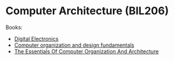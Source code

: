 # Computer Architecture (BIL206)


Books:
- [Digital Electronics](https://annas-archive.org/md5/3f538094613f595ccd218b310a6bfb28)
- [Computer organization and design fundamentals](https://annas-archive.org/md5/21e29706fb83c40a7f4f1ffc5960c369)
- [The Essentials Of Computer Organization And Architecture](https://annas-archive.org/md5/5ba0d1b3a05968d49a19d41ed52c2add)
<!-- - [Logic and computer design fundamentals](https://annas-archive.org/md5/2d397c9798840f90e134cd64cff8ec20) -->
<!-- - [Illinois Institute of Technology: Computer Architecture - Class notes](https://www.cs.iit.edu/~virgil/cs470/Book/) -->

<!-- Subjects:
- Numbering Systems Review
- Data Representation in Computer Systems
- Digital Logic Review
- Memory Organization
- CPU Basics
- CPU Organization
- Instruction Set Architectures and Instruction Decoding
- Opcode Formats
- Addressing Modes and Memory Types
- Cache Memory
- Virtual Memory
- Pipeline System -->
